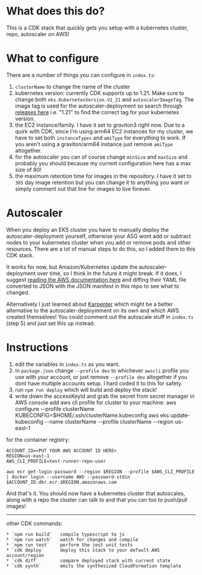# What does this do?

This is a CDK stack that quickly gets you setup with a kubernetes cluster, repo, autoscaler on AWS!

# What to configure

There are a number of things you can configure in `index.ts`:

1. `clusterName` to change the name of the cluster
2. kubernetes version: currently CDK supports up to 1.21. Make sure to change both `eks.KubernetesVersion.V1_21` and `autoscalerImageTag`. The image tag is used for the autoscaler-deployment so search through [releases here](https://github.com/kubernetes/autoscaler/releases) i.e. "1.21" to find the correct tag for your kubernetes version.
3. the EC2 instance/family. I have it set to graviton3 right now. Due to a quirk with CDK, since I'm using arm64 EC2 instances for my cluster, we have to set both `instanceTypes` and `amiType` for everything to work. If you aren't using a graviton/arm64 instance just remove `amiType` altogether.
4. for the autoscaler you can of course change `minSize` and `maxSize` and probably you should because my current configuration here has a max size of 80!
5. the maximum retention time for images in the repository. I have it set to `365` day image retention but you can change it to anything you want or simply comment out that line for images to live forever.

# Autoscaler

When you deploy an EKS cluster you have to manually deploy the autoscaler-deployment yourself, otherwise your ASG wont add or subtract nodes to your kubernetes cluster when you add or remove pods and other resources. There are a lot of manual steps to do this, so I added them to this CDK stack.

It works for now, but Amazon/Kubernetes update the autoscaler-deployment over time, so I think in the future it might break. If it does, I suggest [reading the AWS documentation here](https://docs.aws.amazon.com/eks/latest/userguide/autoscaling.html) and diffing their YAML file converted to JSON with the JSON manifest in this repo to see what to changed.

Alternatively I just learned about [Karpenter](https://github.com/aws/karpenter) which might be a better alternative to the autoscaler-deploymment on its own and which AWS created themselves! You could comment out the autoscale stuff in `index.ts` (step 5) and just set this up instead.

# Instructions

1. edit the variables in `index.ts` as you want.
2. in `package.json` change `--profile dev` to whichever `awscli` profile you use with your account, or just remove `--profile dev` altogether if you dont have multiple accounts setup. I hard coded it to this for safety.
3. run `npm run deploy` which will build and deploy the stack!
4. write down the accessKeyId and grab the secret from secret manager in AWS console
add aws cli profile for cluster to your machine:
aws configure --profile clusterName
KUBECONFIG=$HOME/.ssh/clusterName.kubeconfig aws eks update-kubeconfig --name clusterName --profile clusterName --region us-east-1

for the container registry:

```
ACCOUNT_ID=<PUT YOUR AWS ACCOUNT ID HERE>
REGION=us-east-1
AWS_CLI_PROFILE=test-runner-repo-user

aws ecr get-login-password --region $REGION --profile $AWS_CLI_PROFILE | docker login --username AWS --password-stdin $ACCOUNT_ID.dkr.ecr.$REGION.amazonaws.com
```

And that's it. You should now have a kubernetes cluster that autoscales, along with a repo the cluster can talk to and that you can too to push/pull images!

---

other CDK commands:

```
* `npm run build`   compile typescript to js
* `npm run watch`   watch for changes and compile
* `npm run test`    perform the jest unit tests
* `cdk deploy`      deploy this stack to your default AWS account/region
* `cdk diff`        compare deployed stack with current state
* `cdk synth`       emits the synthesized CloudFormation template
```